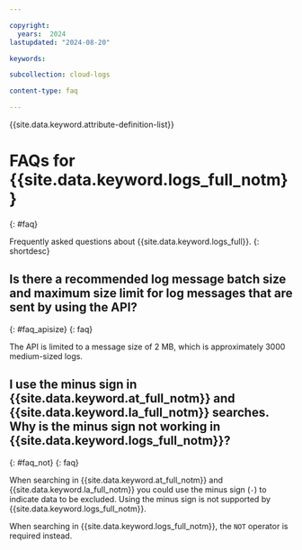 ```yaml
---

copyright:
  years:  2024
lastupdated: "2024-08-20"

keywords:

subcollection: cloud-logs

content-type: faq

---
```


{{site.data.keyword.attribute-definition-list}}

# FAQs for {{site.data.keyword.logs_full_notm}}
{: #faq}

Frequently asked questions about {{site.data.keyword.logs_full}}.
{: shortdesc}

## Is there a recommended log message batch size and maximum size limit for log messages that are sent by using the API?
{: #faq_apisize}
{: faq}

The API is limited to a message size of 2 MB, which is approximately 3000 medium-sized logs.

## I use the minus sign in {{site.data.keyword.at_full_notm}} and {{site.data.keyword.la_full_notm}} searches. Why is the minus sign not working in {{site.data.keyword.logs_full_notm}}?
{: #faq_not}
{: faq}

When searching in {{site.data.keyword.at_full_notm}} and {{site.data.keyword.la_full_notm}} you could use the minus sign (`-`) to indicate data to be excluded. Using the minus sign is not supported by {{site.data.keyword.logs_full_notm}}.

When searching in {{site.data.keyword.logs_full_notm}}, the `NOT` operator is required instead.




